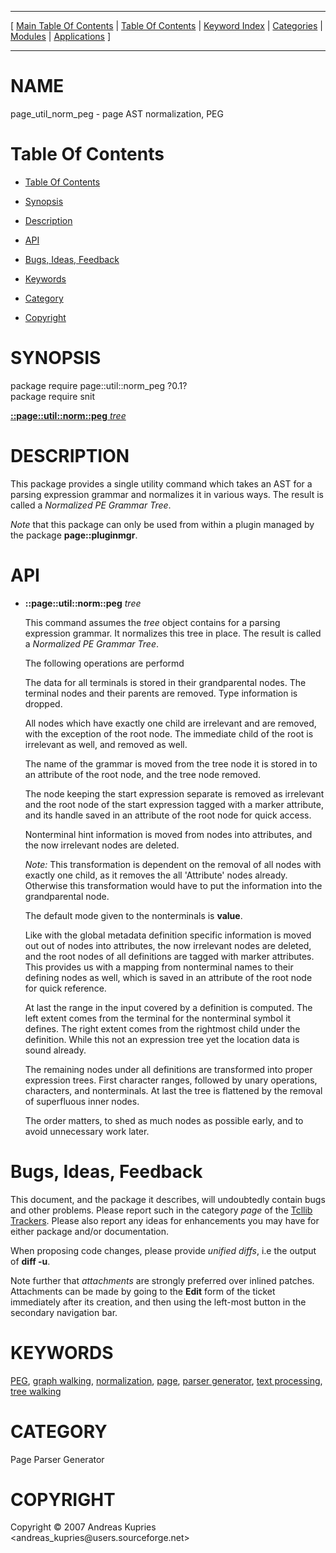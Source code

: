 
[//000000001]: # (page\_util\_norm\_peg \- Parser generator tools)
[//000000002]: # (Generated from file 'page\_util\_norm\_peg\.man' by tcllib/doctools with format 'markdown')
[//000000003]: # (Copyright &copy; 2007 Andreas Kupries <andreas\_kupries@users\.sourceforge\.net>)
[//000000004]: # (page\_util\_norm\_peg\(n\) 1\.0 tcllib "Parser generator tools")

<hr> [ <a href="../../../../toc.md">Main Table Of Contents</a> &#124; <a
href="../../../toc.md">Table Of Contents</a> &#124; <a
href="../../../../index.md">Keyword Index</a> &#124; <a
href="../../../../toc0.md">Categories</a> &#124; <a
href="../../../../toc1.md">Modules</a> &#124; <a
href="../../../../toc2.md">Applications</a> ] <hr>

# NAME

page\_util\_norm\_peg \- page AST normalization, PEG

# <a name='toc'></a>Table Of Contents

  - [Table Of Contents](#toc)

  - [Synopsis](#synopsis)

  - [Description](#section1)

  - [API](#section2)

  - [Bugs, Ideas, Feedback](#section3)

  - [Keywords](#keywords)

  - [Category](#category)

  - [Copyright](#copyright)

# <a name='synopsis'></a>SYNOPSIS

package require page::util::norm\_peg ?0\.1?  
package require snit  

[__::page::util::norm::peg__ *tree*](#1)  

# <a name='description'></a>DESCRIPTION

This package provides a single utility command which takes an AST for a parsing
expression grammar and normalizes it in various ways\. The result is called a
*Normalized PE Grammar Tree*\.

*Note* that this package can only be used from within a plugin managed by the
package __page::pluginmgr__\.

# <a name='section2'></a>API

  - <a name='1'></a>__::page::util::norm::peg__ *tree*

    This command assumes the *tree* object contains for a parsing expression
    grammar\. It normalizes this tree in place\. The result is called a
    *Normalized PE Grammar Tree*\.

    The following operations are performd

    The data for all terminals is stored in their grandparental nodes\. The
    terminal nodes and their parents are removed\. Type information is dropped\.

    All nodes which have exactly one child are irrelevant and are removed, with
    the exception of the root node\. The immediate child of the root is
    irrelevant as well, and removed as well\.

    The name of the grammar is moved from the tree node it is stored in to an
    attribute of the root node, and the tree node removed\.

    The node keeping the start expression separate is removed as irrelevant and
    the root node of the start expression tagged with a marker attribute, and
    its handle saved in an attribute of the root node for quick access\.

    Nonterminal hint information is moved from nodes into attributes, and the
    now irrelevant nodes are deleted\.

    *Note:* This transformation is dependent on the removal of all nodes with
    exactly one child, as it removes the all 'Attribute' nodes already\.
    Otherwise this transformation would have to put the information into the
    grandparental node\.

    The default mode given to the nonterminals is __value__\.

    Like with the global metadata definition specific information is moved out
    out of nodes into attributes, the now irrelevant nodes are deleted, and the
    root nodes of all definitions are tagged with marker attributes\. This
    provides us with a mapping from nonterminal names to their defining nodes as
    well, which is saved in an attribute of the root node for quick reference\.

    At last the range in the input covered by a definition is computed\. The left
    extent comes from the terminal for the nonterminal symbol it defines\. The
    right extent comes from the rightmost child under the definition\. While this
    not an expression tree yet the location data is sound already\.

    The remaining nodes under all definitions are transformed into proper
    expression trees\. First character ranges, followed by unary operations,
    characters, and nonterminals\. At last the tree is flattened by the removal
    of superfluous inner nodes\.

    The order matters, to shed as much nodes as possible early, and to avoid
    unnecessary work later\.

# <a name='section3'></a>Bugs, Ideas, Feedback

This document, and the package it describes, will undoubtedly contain bugs and
other problems\. Please report such in the category *page* of the [Tcllib
Trackers](http://core\.tcl\.tk/tcllib/reportlist)\. Please also report any ideas
for enhancements you may have for either package and/or documentation\.

When proposing code changes, please provide *unified diffs*, i\.e the output of
__diff \-u__\.

Note further that *attachments* are strongly preferred over inlined patches\.
Attachments can be made by going to the __Edit__ form of the ticket
immediately after its creation, and then using the left\-most button in the
secondary navigation bar\.

# <a name='keywords'></a>KEYWORDS

[PEG](\.\./\.\./\.\./\.\./index\.md\#peg), [graph
walking](\.\./\.\./\.\./\.\./index\.md\#graph\_walking),
[normalization](\.\./\.\./\.\./\.\./index\.md\#normalization),
[page](\.\./\.\./\.\./\.\./index\.md\#page), [parser
generator](\.\./\.\./\.\./\.\./index\.md\#parser\_generator), [text
processing](\.\./\.\./\.\./\.\./index\.md\#text\_processing), [tree
walking](\.\./\.\./\.\./\.\./index\.md\#tree\_walking)

# <a name='category'></a>CATEGORY

Page Parser Generator

# <a name='copyright'></a>COPYRIGHT

Copyright &copy; 2007 Andreas Kupries <andreas\_kupries@users\.sourceforge\.net>
